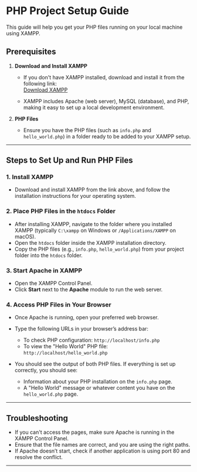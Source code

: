 # PHP Project Setup Guide

This guide will help you get your PHP files running on your local machine using XAMPP.

## Prerequisites

1. **Download and Install XAMPP**
   - If you don't have XAMPP installed, download and install it from the following link:  
     [Download XAMPP](https://www.apachefriends.org/download.html)
   
   - XAMPP includes Apache (web server), MySQL (database), and PHP, making it easy to set up a local development environment.

2. **PHP Files**
   - Ensure you have the PHP files (such as `info.php` and `hello_world.php`) in a folder ready to be added to your XAMPP setup.

---

## Steps to Set Up and Run PHP Files

### 1. Install XAMPP
   - Download and install XAMPP from the link above, and follow the installation instructions for your operating system.

### 2. Place PHP Files in the `htdocs` Folder
   - After installing XAMPP, navigate to the folder where you installed XAMPP (typically `C:\xampp` on Windows or `/Applications/XAMPP` on macOS).
   - Open the `htdocs` folder inside the XAMPP installation directory.
   - Copy the PHP files (e.g., `info.php`, `hello_world.php`) from your project folder into the `htdocs` folder.

### 3. Start Apache in XAMPP
   - Open the XAMPP Control Panel.
   - Click **Start** next to the **Apache** module to run the web server.

### 4. Access PHP Files in Your Browser
   - Once Apache is running, open your preferred web browser.
   - Type the following URLs in your browser’s address bar:
     - To check PHP configuration: `http://localhost/info.php`
     - To view the "Hello World" PHP file: `http://localhost/hello_world.php`

   - You should see the output of both PHP files. If everything is set up correctly, you should see:
     - Information about your PHP installation on the `info.php` page.
     - A "Hello World" message or whatever content you have on the `hello_world.php` page.

---

## Troubleshooting

- If you can't access the pages, make sure Apache is running in the XAMPP Control Panel.
- Ensure that the file names are correct, and you are using the right paths.
- If Apache doesn’t start, check if another application is using port 80 and resolve the conflict.

---



